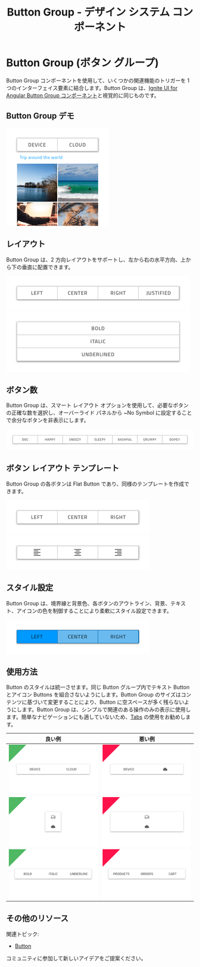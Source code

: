 ﻿---
title: Button Group - デザイン システム コンポーネント
_description: Button Group コンポーネント シンボルは、同じコンセプトに属しているシンプルな操作を表すために使用します。
_keywords: デザイン システム, デザイン システム UX, UI キット, Sketch, Ignite UI for Angular, Sketch to Angular, Angular, Angular デザイン システム, Sketch からコードをエクスポート, Angular 用のデザイン キット, Sketch HTML, Sketch to HTML, Sketch UI キット
_language: ja
---

# Button Group (ボタン グループ)

Button Group コンポーネントを使用して、いくつかの関連機能のトリガーを 1 つのインターフェイス要素に結合します。Button Group は、[Ignite UI for Angular Button Group コンポーネント](https://www.infragistics.com/products/ignite-ui-angular/angular/components/button-group.html)と視覚的に同じものです。

## Button Group デモ

<img class="responsive-img" src="../images/button-group_demo.png" srcset="../images/button-group_demo@2x.png 2x" />

## レイアウト

Button Group は、2 方向レイアウトをサポートし、左から右の水平方向、上から下の垂直に配置できます。

<img class="responsive-img" src="../images/button-group_horizontal.png" srcset="../images/button-group_horizontal@2x.png 2x" />
<img class="responsive-img" src="../images/button-group_vertical.png" srcset="../images/button-group_vertical@2x.png 2x" />

## ボタン数

Button Group は、スマート レイアウト オプションを使用して、必要なボタンの正確な数を選択し、オーバーライド パネルから ~No Symbol に設定することで余分なボタンを非表示にします。

<img class="responsive-img" src="../images/button-group_amount.png" srcset="../images/button-group_amount@2x.png 2x" />

## ボタン レイアウト テンプレート

Button Group の各ボタンは Flat Button であり、同様のテンプレートを作成できます。

<img class="responsive-img" src="../images/button-group_text.png" srcset="../images/button-group_text@2x.png 2x" />
<img class="responsive-img" src="../images/button-group_icon.png" srcset="../images/button-group_icon@2x.png 2x" />

## スタイル設定

Button Group は、境界線と背景色、各ボタンのアウトライン、背景、テキスト、アイコンの色を制御することにより柔軟にスタイル設定できます。

<img class="responsive-img" src="../images/button-group_styling.png" srcset="../images/button-group_styling@2x.png 2x" />

## 使用方法

Button のスタイルは統一させます。同じ Button グループ内でテキスト Button とアイコン Buttons を組合さないようにします。Button Group のサイズはコンテンツに基づいて変更することにより、Button に空スペースが多く残らないようにします。Button Group は、シンプルで関連のある操作のみの表示に使用します。簡単なナビゲーションにも適していないため、[Tabs](tabs.md) の使用をお勧めします。 

| 良い例                                  | 悪い例                                 |
| ----------------------------------- | ------------------------------------- |
| <img class="responsive-img" src="../images/button-group_do1.png" srcset="../images/button-group_do1@2x.png 2x" /> | <img class="responsive-img" src="../images/button-group_dont1.png" srcset="../images/button-group_dont1@2x.png 2x" /> |
| <img class="responsive-img" src="../images/button-group_do2.png" srcset="../images/button-group_do2@2x.png 2x" /> | <img class="responsive-img" src="../images/button-group_dont2.png" srcset="../images/button-group_dont2@2x.png 2x" /> |
| <img class="responsive-img" src="../images/button-group_do3.png" srcset="../images/button-group_do3@2x.png 2x" /> | <img class="responsive-img" src="../images/button-group_dont3.png" srcset="../images/button-group_dont3@2x.png 2x" /> |

## その他のリソース

関連トピック:

- [Button](button.md)
  <div class="divider--half"></div>

コミュニティに参加して新しいアイデアをご提案ください。


